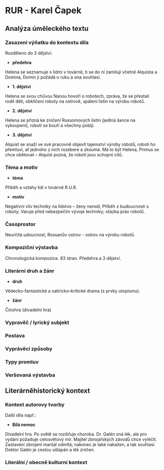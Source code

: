 # RUR - Karel Čapek

## Analýza úměleckého textu

### Zasazení výňatku do kontextu díla

Rozděleno do 3 dějství.

- **předehra**

Helena se seznamuje s lidmi v továrně, ti se do ní zamilují včetně Alquista a Domina, Domin ji požádá o ruku a ona souhlasí.

- **1. dějství**

Helena se svou chůvou Nanou hovoří o robotech, zpráva, že se přestali rodit děti, obklíčení roboty na ostrově, spálení listin na výrobu robotů.

- **2. dějství**

Helena se přizná ke zničení Russomových listin (jediná šance na vykoupení), roboti se bouří a všechny pobijí.

- **3. dějství**

Alquist se snaží ve své pracovně objevit tajemství výroby robotů, roboti ho přemluví, ať jednoho z nich rozebere a zkoumá. Má to být Helena, Primus se chce obětovat – Alquist pozná, že roboti jsou schopni citů.

### Téma a motiv

- **téma**

Příběh a vztahy lidí v továrně R.U.R.

- **motiv**

Negativní vliv techniky na lidstvo – ženy nerodí; Příběh z budoucnosti s roboty; Varuje před nebezpečím vývoje techniky; otázka práv robotů.

### Časoprostor

Neurčitá udoucnost, Rossanův ostrov - ostrov na výrobu robotů.

### Kompoziční výstavba

Chronologická kompozice. 83 stran. Předehra a 3 dějství.

### Literární druh a žánr

- **druh**

Vědecko-fantastické a satiricko–kritické drama (s prvky utopismu).

- **žánr**

Činohra (divadelní hra)

### Vypravěč / lyrický subjekt

### Postava

### Vyprávěcí způsoby

### Typy promluv

### Veršovaná výstavba

## Literárněhistorický kontext

### Kontext autorovy tvorby

Další díla např.:

- **Bílá nemoc**

Divadelní hra. Po světě se rozšiřuje choroba. Dr. Galén zná lék, ale pro vydání požaduje celosvětový mír. Majitel zbrojařských závodů chce vyléčit. Zastavení zbrojení maršál odmítá; nakonec je také nakažen, a tak souhlasí. Doktor Galén je cestou ušlapán a lék zničen.

### Literální / obecně kulturní kontext
